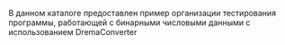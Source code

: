В данном каталоге предоставлен пример организации тестирования программы, работающей с бинарными числовыми данными с использованием DremaConverter
